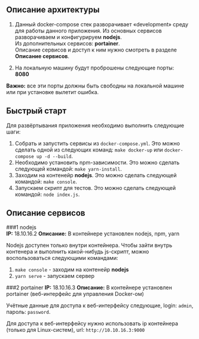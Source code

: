 
Описание архитектуры
-------------------------
1. Данный docker-compose стек разворачивает «development» среду для работы данного приложения.
Из основных сервисов разворачиваем и конфигурируем **nodejs**.  
Из дополнительных сервисов: **portainer**.  
Описание сервисов и доступ к ним нужно смотреть в разделе **Описание сервисов**.

2. На локальную машину будут проброшены следующие порты:  
     **8080** 
  
  **Важно:** все эти порты должны быть свободны на локальной машине или при установке вылетит ошибка.


Быстрый старт
-------------------------
Для развёртывания приложения необходимо выполнить следующие шаги:
1. Собрать и запустить сервисы из `docker-compose.yml`. Это можно сделать одной из следующих команд: `make docker-up` или `docker-compose up -d --build`.
2. Необходимо установить npm-зависимости. Это можно сделать следующей командой: `make yarn-install`. 
3. Заходим на контенейр **nodejs**. Это можно сделать следующей командой: `make console`. 
4. Запускаем скрипт для тестов. Это можно сделать следующей командой: `node index.js`.


Описание сервисов
-------------------------

###1 nodejs  
**IP:** 18.10.16.2 
**Описание:** В контейнере установлен nodejs, npm, yarn

Nodejs доступен только внутри контейнера. Чтобы зайти внутрь контенера и выполнить какой-нибудь js-скрипт, можно воспользоваться следующими командами:
1. `make console` - заходим на контенейр **nodejs**  
2. `yarn serve` - запускаем сервер
    
###2 portainer
**IP:** 18.10.16.3
**Описание:** В контейнере установлен portainer (веб-интерфейс для управления Docker-ом)  

Учётные данные для доступа к веб-интерфейсу следующие, login: `admin`, пароль: `password`.

Для доступа к веб-интерфейсу нужно использовать ip контейнера (только для Linux-систем), url: `http://10.10.16.3:9000`
